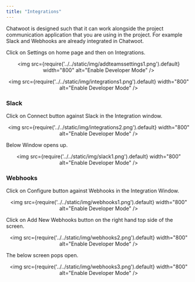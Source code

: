 ```yaml
---
title: "Integrations"
---
```


Chatwoot is designed such that it can work alongside the project communication application that you are using in the project. For example Slack and Webhooks are already integrated in Chatwoot. 

Click on Settings on home page and then on Integrations.  

<div align="center">

<img src={require('../../static/img/addteamssettings1.png').default} width="800" alt="Enable Developer Mode" />

</div>  

<div align="center">

<img src={require('../../static/img/integrations1.png').default} width="800" alt="Enable Developer Mode" />

</div>  

### Slack

Click on Connect button against Slack in the Integration window.  

<div align="center">

<img src={require('../../static/img/integrations2.png').default} width="800" alt="Enable Developer Mode" />

</div>  

Below Window opens up. 

<div align="center">

<img src={require('../../static/img/slack1.png').default} width="800" alt="Enable Developer Mode" />

</div>  



### Webhooks  

Click on Configure button against Webhooks in the Integration Window.  


<div align="center">

<img src={require('../../static/img/webhooks1.png').default} width="800" alt="Enable Developer Mode" />

</div> 

Click on Add New Webhooks button on the right hand top side of the screen.  

<div align="center">

<img src={require('../../static/img/webhooks2.png').default} width="800" alt="Enable Developer Mode" />

</div>   

The below screen pops open.  


<div align="center">

<img src={require('../../static/img/webhooks3.png').default} width="800" alt="Enable Developer Mode" />

</div>   
